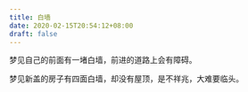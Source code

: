 ```yaml
---
title: 白墙
date: 2020-02-15T20:54:12+08:00
draft: false
---
```


梦见自己的前面有一堵白墙，前进的道路上会有障碍。


梦见新盖的房子有四面白墙，却没有屋顶，是不祥兆，大难要临头。
